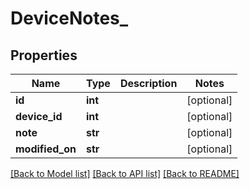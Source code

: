 # DeviceNotes_

## Properties
Name | Type | Description | Notes
------------ | ------------- | ------------- | -------------
**id** | **int** |  | [optional] 
**device_id** | **int** |  | [optional] 
**note** | **str** |  | [optional] 
**modified_on** | **str** |  | [optional] 

[[Back to Model list]](../README.md#documentation-for-models) [[Back to API list]](../README.md#documentation-for-api-endpoints) [[Back to README]](../README.md)


